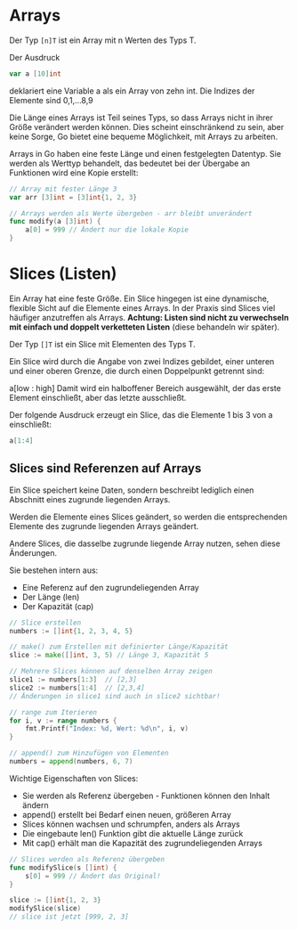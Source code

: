 # Arrays

Der Typ ```[n]T``` ist ein Array mit n Werten des Typs T.

Der Ausdruck

```go
var a [10]int
```

deklariert eine Variable a als ein Array von zehn int. Die Indizes der Elemente sind 0,1,...8,9

Die Länge eines Arrays ist Teil seines Typs, so dass Arrays nicht in ihrer Größe verändert werden können. Dies scheint einschränkend zu sein, aber keine Sorge, Go bietet eine bequeme Möglichkeit, mit Arrays zu arbeiten.

Arrays in Go haben eine feste Länge und einen festgelegten Datentyp. Sie werden als Werttyp behandelt, das bedeutet bei der Übergabe an Funktionen wird eine Kopie erstellt:

```go
// Array mit fester Länge 3
var arr [3]int = [3]int{1, 2, 3}

// Arrays werden als Werte übergeben - arr bleibt unverändert
func modify(a [3]int) {
    a[0] = 999 // Ändert nur die lokale Kopie
}
```

# Slices (Listen)
Ein Array hat eine feste Größe. Ein Slice hingegen ist eine dynamische, flexible Sicht auf die Elemente eines Arrays. In der Praxis sind Slices viel häufiger anzutreffen als Arrays. **Achtung: Listen sind nicht zu verwechseln mit einfach und doppelt verketteten Listen** (diese behandeln wir später).

Der Typ ```[]T``` ist ein Slice mit Elementen des Typs T.

Ein Slice wird durch die Angabe von zwei Indizes gebildet, einer unteren und einer oberen Grenze, die durch einen Doppelpunkt getrennt sind:

a[low : high]
Damit wird ein halboffener Bereich ausgewählt, der das erste Element einschließt, aber das letzte ausschließt.

Der folgende Ausdruck erzeugt ein Slice, das die Elemente 1 bis 3 von a einschließt:

```go
a[1:4]
```

## Slices sind Referenzen auf Arrays

Ein Slice speichert keine Daten, sondern beschreibt lediglich einen Abschnitt eines zugrunde liegenden Arrays.

Werden die Elemente eines Slices geändert, so werden die entsprechenden Elemente des zugrunde liegenden Arrays geändert.

Andere Slices, die dasselbe zugrunde liegende Array nutzen, sehen diese Änderungen.

Sie bestehen intern aus:
- Eine Referenz auf den zugrundeliegenden Array
- Der Länge (len)
- Der Kapazität (cap)

```go
// Slice erstellen
numbers := []int{1, 2, 3, 4, 5}

// make() zum Erstellen mit definierter Länge/Kapazität
slice := make([]int, 3, 5) // Länge 3, Kapazität 5

// Mehrere Slices können auf denselben Array zeigen
slice1 := numbers[1:3]  // [2,3]
slice2 := numbers[1:4]  // [2,3,4]
// Änderungen in slice1 sind auch in slice2 sichtbar!

// range zum Iterieren
for i, v := range numbers {
    fmt.Printf("Index: %d, Wert: %d\n", i, v)
}

// append() zum Hinzufügen von Elementen
numbers = append(numbers, 6, 7)
```

Wichtige Eigenschaften von Slices:
- Sie werden als Referenz übergeben - Funktionen können den Inhalt ändern
- append() erstellt bei Bedarf einen neuen, größeren Array
- Slices können wachsen und schrumpfen, anders als Arrays
- Die eingebaute len() Funktion gibt die aktuelle Länge zurück
- Mit cap() erhält man die Kapazität des zugrundeliegenden Arrays

```go
// Slices werden als Referenz übergeben
func modifySlice(s []int) {
    s[0] = 999 // Ändert das Original!
}

slice := []int{1, 2, 3}
modifySlice(slice)
// slice ist jetzt [999, 2, 3]
```
